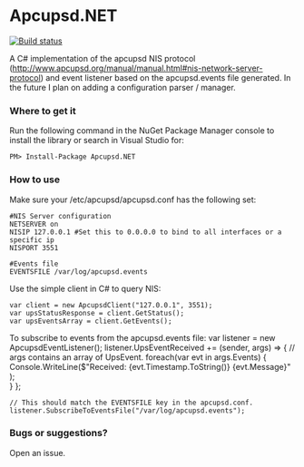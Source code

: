 # Apcupsd.NET
[![Build status](https://ci.appveyor.com/api/projects/status/9cf6tptxbnrdv7i1?svg=true)](https://ci.appveyor.com/project/patdaman45/apcupsd-net)

A C# implementation of the apcupsd NIS protocol (http://www.apcupsd.org/manual/manual.html#nis-network-server-protocol) and event listener based on the apcupsd.events file generated.  In the future I plan on adding a configuration parser / manager.

### Where to get it

Run the following command in the NuGet Package Manager console to install the library or search in Visual Studio for:

    PM> Install-Package Apcupsd.NET
    
### How to use
Make sure your /etc/apcupsd/apcupsd.conf has the following set:

    #NIS Server configuration
    NETSERVER on
    NISIP 127.0.0.1 #Set this to 0.0.0.0 to bind to all interfaces or a specific ip
    NISPORT 3551

    #Events file
    EVENTSFILE /var/log/apcupsd.events

Use the simple client in C# to query NIS:

    var client = new ApcupsdClient("127.0.0.1", 3551);
    var upsStatusResponse = client.GetStatus();
    var upsEventsArray = client.GetEvents();
    
To subscribe to events from the apcupsd.events file:
    var listener = new ApcupsdEventListener();
    listener.UpsEventReceived += (sender, args) =>
    {
        // args contains an array of UpsEvent.
        foreach(var evt in args.Events)
        {
            Console.WriteLine($"Received: {evt.Timestamp.ToString()} {evt.Message}" );  
		}
    };

    // This should match the EVENTSFILE key in the apcupsd.conf.
    listener.SubscribeToEventsFile("/var/log/apcupsd.events");
    
    
### Bugs or suggestions?

Open an issue.

